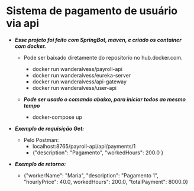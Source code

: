 
Sistema de pagamento de usuário via api
===
- ***Esse projeto foi feito com SpringBot, maven, e criado os container com docker.***
  - Pode ser baixado diretamente do repositorio no hub.docker.com.
    - docker run wanderalvess/payroll-api
    - docker run wanderalvess/eureka-server
    - docker run wanderalvess/api-gateway
    - docker run wanderalvess/user-api
    
  - ***Pode ser usado o comando abaixo, para iniciar todos ao mesmo tempo***
    - docker-compose up
 
- ***Exemplo de requisição Get:***
  
  - Pelo Postman:
    - localhost:8765/payroll-api/api/payments/1
    - {"description": "Pagamento", "workedHours": 200.0 }
    
- ***Exemplo de retorno:***
  - {"workerName": "Maria", "description": "Pagamento 1",  "hourlyPrice": 40.0, workedHours": 200.0, "totalPayment": 8000.0}
